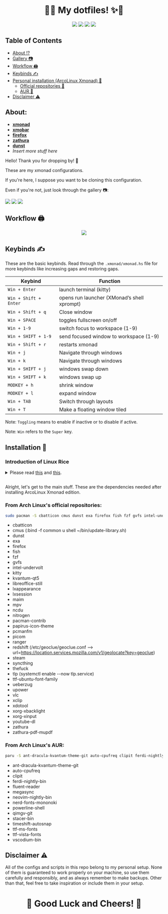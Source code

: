 <h1 align="center">🚀✨ My dotfiles! ✨🚀</h1>

<p align="center">
  <a href="https://github.com/FuzzyGrim/dotfiles/stargazers"><img src="https://img.shields.io/github/stars/FuzzyGrim/dotfiles?color=ffd5cd&style=for-the-badge&logo=starship"></a>
  <a href="https://github.com/FuzzyGrim/dotfiles/issues"><img src="https://img.shields.io/github/issues/FuzzyGrim/dotfiles?color=d35d6e&style=for-the-badge&logo=codecov"></a>
  <a href="https://github.com/FuzzyGrim/dotfiles/network/members"><img src="https://img.shields.io/github/forks/FuzzyGrim/dotfiles?color=84afdb&style=for-the-badge&logo=jfrog-bintray"></a>
  <a href="https://github.com/Fuzzygrim/dotfiles/blob/master/LICENSE"><img src="https://img.shields.io/badge/license-MIT-orange.svg?color=90c861&style=for-the-badge&logo=mitsubishi"></a>
</p>

## Table of Contents

- [About ⁉️](#about)
- [Gallery 📷](#gal)
- [Workflow 🖨️](#workflow)
- [Keybinds ✍️](#keybinds)
- [Personal installation (ArcoLinux Xmonad) 🤵‍](#inst)
  - [Official repositories 🌇](#arch)
  - [AUR 🚂](#aur)
- [Disclaimer ⚠️ ](#disclaimer)


<a id="about"></a>

## About:


- **[xmonad](https://github.com/FuzzyGrim/dotfiles/blob/master/.xmonad/xmonad.hs)**
- **[xmobar](https://github.com/FuzzyGrim/dotfiles/tree/master/.config/xmobar/xmobarrc0)**
- **[firefox](https://github.com/FuzzyGrim/dotfiles/blob/master/.mozilla/firefox/r056xtue.default-release/chrome/userChrome.css)**
- **[zathura](https://github.com/FuzzyGrim/dotfiles/tree/master/.config/zathura/zathurarc)**
- **[dunst](https://github.com/FuzzyGrim/dotfiles/blob/master/.config/dunst/dunstrc)**
- *Insert more stuff here*


Hello! Thank you for dropping by! 👋

These are my xmonad configurations.

If you're here, I suppose you want to be cloning this configuration. 

Even if you're not, just look through the gallery 📷:



<a id="gal"></a>
<img src='https://github.com/FuzzyGrim/dotfiles/blob/master/screenshots/default.png'>
<img src='https://github.com/FuzzyGrim/dotfiles/blob/master/screenshots/main.png'>
<img src='https://github.com/FuzzyGrim/dotfiles/blob/master/screenshots/firefox_zathura.png'>


<a id="workflow"></a>

## Workflow 🖨️

<p align="center">
  <img src="https://github.com/FuzzyGrim/dotfiles/blob/master/screenshots/workflow.gif">
</p>


<a id="keybinds"></a>
## Keybinds ✍️

These are the basic keybinds. Read through the `.xmonad/xmonad.hs` file for more keybinds like increasing gaps and restoring gaps.

| Keybind                |                  Function                   |
| ---------------------- |  ----------------------------------------   |
| `Win + Enter`          |           launch terminal (kitty)           |
| `Win + Shift + Enter`  | opens run launcher (XMonad’s shell xprompt) |
| `Win + Shift + q`      |                Close window                 |
| `Win + SPACE`          |          toggles fullscreen on/off          |
| `Win + 1-9`            |       switch focus to workspace (1-9)       |
| `Win + SHIFT + 1-9`    |   send focused window to workspace (1-9)    |
| `Win + Shift + r`      |               restarts xmonad               |
| `Win + j`              |          Navigate through windows           |
| `Win + k`              |          Navigate through windows           |
| `Win + SHIFT + j`      |              windows swap down              |
| `Win + SHIFT + k`      |               windows swap up               |
| `MODKEY + h`           |                shrink window                |
| `MODKEY + l`           |                expand window                |
| `Win + TAB`            |           Switch through layouts            |
| `Win + T`              |        Make a floating window tiled         |

Note: `Toggling` means to enable if inactive or to disable if active.


Note: `Win` refers to the `Super` key.


<a id="inst"></a>
## Installation 🤵‍

### Introduction of Linux Rice

<details>
<summary>Please read <a target="_blank" href="https://crispgm.com/page/the-fascinating-arch-linux-rice.html">this</a> and <a target="_blank" href="https://jie-fang.github.io/blog/basics-of-ricing">this</a>.</summary>
  
<br>

<p align="center"><a href="#introduction-of-linux-rice"><img src="https://i.redd.it/yu0auhxk5nyz.png" alt="unixporn"/></a></p>

</details>


<a id="inst"></a>

##

Alright, let's get to the main stuff. These are the dependencies needed after installing ArcoLinux Xmonad edition.

<a id="arch"></a>
### From Arch Linux's official repositories:

```bash
sudo pacman -S cbatticon cmus dunst exa firefox fish fzf gvfs intel-undervolt kitty kvantum-qt5 libreoffice-still lxappearance lxsession maim mpv ncdu nitrogen pacman-contrib papirus-icon-theme pcmanfm picom ranger redshift steam syncthing thefuck tlp ttf-ubuntu-font-family ueberzug upower vlc xclip xdotool xorg-xbacklight xorg-xinput youtube-dl zathura zathura-pdf-mupdf 
```
-    cbatticon
-    cmus (:bind -f common u shell ~/bin/update-library.sh)
-    dunst
-    exa
-    firefox
-    fish
-    fzf
-    gvfs
-    intel-undervolt
-    kitty
-    kvantum-qt5
-    libreoffice-still
-    lxappearance
-    lxsession
-    maim
-    mpv
-    ncdu
-    nitrogen
-    pacman-contrib
-    papirus-icon-theme
-    pcmanfm
-    picom
-    ranger
-    redshift (/etc/geoclue/geoclue.conf --> url=https://location.services.mozilla.com/v1/geolocate?key=geoclue)
-    steam
-    syncthing
-    thefuck
-    tlp (systemctl enable --now tlp.service)
-    ttf-ubuntu-font-family
-    ueberzug
-    upower
-    vlc
-    xclip
-    xdotool
-    xorg-xbacklight
-    xorg-xinput
-    youtube-dl
-    zathura
-    zathura-pdf-mupdf

<a id="aur"></a>
### From Arch Linux's AUR:

```bash
paru -S ant-dracula-kvantum-theme-git auto-cpufreq clipit ferdi-nightly-bin fluent-reader megasync neovim-nightly-bin nerd-fonts-mononoki powerline-shell qimgv-git stacer-bin timeshift-autosnap ttf-ms-fonts ttf-vista-fonts vscodium-bin 
```
-    ant-dracula-kvantum-theme-git
-    auto-cpufreq
-    clipit
-    ferdi-nightly-bin
-    fluent-reader
-    megasync
-    neovim-nightly-bin
-    nerd-fonts-mononoki
-    powerline-shell
-    qimgv-git
-    stacer-bin
-    timeshift-autosnap
-    ttf-ms-fonts 
-    ttf-vista-fonts 
-    vscodium-bin


<a id="disclaimer"></a>
## Disclaimer ⚠️

All of the configs and scripts in this repo belong to my personal setup. None of them is guaranteed to work properly on your machine, so use them carefully and responsibly, and as always remember to make backups. Other than that, feel free to take inspiration or include them in your setup.


<h1 align="center">🌟 Good Luck and Cheers! 🌟</h1>
